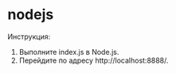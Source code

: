 # nodejs
Инструкция:
1) Выполните index.js в Node.js. 
2) Перейдите по адресу http://localhost:8888/. 
